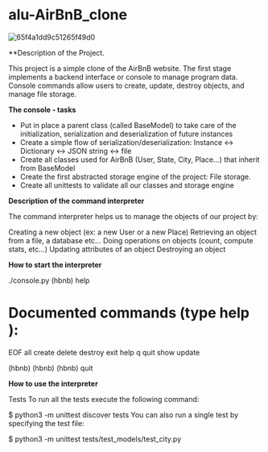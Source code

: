 # alu-AirBnB_clone

![65f4a1dd9c51265f49d0](https://github.com/user-attachments/assets/422785e8-2808-4965-9ba9-08b7c0c47d36)


**Description of the Project.

This project is a simple clone of the AirBnB website. The first stage implements a backend interface or console to manage program data. Console commands allow users to create, update, destroy objects, and manage file storage.

**The console - tasks**

- Put in place a parent class (called BaseModel) to take care of the initialization, serialization and deserialization of future instances
- Create a simple flow of serialization/deserialization: Instance <-> Dictionary <-> JSON string <-> file
- Create all classes used for AirBnB (User, State, City, Place…) that inherit from BaseModel
- Create the first abstracted storage engine of the project: File storage.
- Create all unittests to validate all our classes and storage engine

**Description of the command interpreter**

The command interpreter helps us to manage the objects of our project by:

Creating a new object (ex: a new User or a new Place)
Retrieving an object from a file, a database etc…
Doing operations on objects (count, compute stats, etc…)
Updating attributes of an object
Destroying an object

**How to start the interpreter**

./console.py
(hbnb) help

Documented commands (type help <topic>):
========================================
EOF  all  create  delete  destroy  exit  help  q  quit  show  update

(hbnb) 
(hbnb) 
(hbnb) quit

**How to use the interpreter**

Tests
To run all the tests execute the following command:

$ python3 -m unittest discover tests
You can also run a single test by specifying the test file:

$ python3 -m unittest tests/test_models/test_city.py

